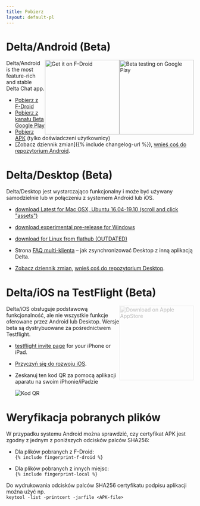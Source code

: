 ```yaml
---
title: Pobierz
layout: default-pl
---
```




<!-- GENERATED FILE -- DO NOT EDIT -->



# Delta/Android (Beta)

[<img style="float:right" src="../assets/home/get-it-on-gplay-beta.png" alt="Beta testing on Google Play" width="200" />](https://play.google.com/store/apps/details?id=chat.delta)
[<img style="float:right" src="../assets/home/get-it-on-fdroid.png" alt="Get it on F-Droid" width="200" />](https://f-droid.org/app/com.b44t.messenger)

Delta/Android is the most feature-rich and stable Delta Chat app. 

* [Pobierz z F-Droid](https://f-droid.org/app/com.b44t.messenger)
* [Pobierz z kanału Beta Google Play](https://play.google.com/store/apps/details?id=chat.delta)
* [Pobierz APK](https://github.com/deltachat/deltachat-android/releases) (tylko doświadczeni użytkownicy)
* [Zobacz dziennik zmian]({% include changelog-url %}), [wnieś coś do repozytorium Android](https://github.com/deltachat/deltachat-android/). 


# Delta/Desktop (Beta)

Delta/Desktop jest wystarczająco funkcjonalny i może być używany samodzielnie lub w połączeniu z systemem Android lub iOS. 

* [download Latest for Mac OSX, Ubuntu 16.04-19.10 (scroll and click "assets")](https://github.com/deltachat/deltachat-desktop/releases/latest)

* [download experimental pre-release for Windows](https://github.com/deltachat/deltachat-desktop/releases/)

* [download for Linux from flathub (OUTDATED)](https://flathub.org/apps/details/chat.delta.desktop)

* Strona [FAQ multi-klienta](help#multiclient) – jak zsynchronizować Desktop z inną aplikacją Delta. 

* [Zobacz dziennik zmian](https://github.com/deltachat/deltachat-desktop/blob/master/CHANGELOG.md),
  [wnieś coś do repozytorium Desktop](https://github.com/deltachat/deltachat-desktop/). 


# Delta/iOS na TestFlight (Beta)

<img src="../assets/home/get-it-on-ios.png" alt="Download on Apple AppStore" width="200" style="float:right; filter: opacity(.3) grayscale(100%);" />

Delta/iOS obsługuje podstawową funkcjonalność, ale nie wszystkie funkcje oferowane przez Android lub Desktop. 
Wersje beta są dystrybuowane za pośrednictwem Testflight.

- [testflight invite page](https://testflight.apple.com/join/uEMc1NxS) for your iPhone or iPad.

- [Przyczyń się do rozwoju iOS](https://github.com/deltachat/deltachat-ios/). 

- Zeskanuj ten kod QR za pomocą aplikacji aparatu na swoim iPhonie/iPadzie

  ![Kod QR](../assets/home/deltachat_testflight_qrcode.png)


# Weryfikacja pobranych plików

W przypadku systemu Android można sprawdzić, czy certyfikat APK jest zgodny z jednym z poniższych odcisków palców SHA256: 

* Dla plików pobranych z F-Droid:  
  `{% include fingerprint-f-droid %}`

* Dla plików pobranych z innych miejsc:  
  `{% include fingerprint-local %}`

Do wydrukowania odcisków palców SHA256 certyfikatu podpisu aplikacji można użyć np.  
`keytool -list -printcert -jarfile <APK-file>`

